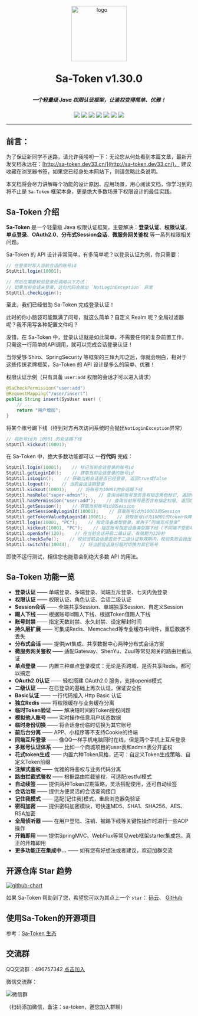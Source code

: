<p align="center">
	<img alt="logo" src="https://sa-token.dev33.cn/doc/logo.png" width="150" height="150">
</p>
<h1 align="center" style="margin: 30px 0 30px; font-weight: bold;">Sa-Token v1.30.0</h1>
<h5 align="center">一个轻量级 Java 权限认证框架，让鉴权变得简单、优雅！</h5>
<p align="center" class="badge-box">
	<a href="https://gitee.com/dromara/sa-token/stargazers"><img src="https://gitee.com/dromara/sa-token/badge/star.svg?theme=gvp"></a>
	<a href="https://gitee.com/dromara/sa-token/members"><img src="https://gitee.com/dromara/sa-token/badge/fork.svg?theme=gvp"></a>
	<a href="https://github.com/dromara/sa-token/stargazers"><img src="https://img.shields.io/github/stars/dromara/sa-token?style=flat-square&logo=GitHub"></a>
	<a href="https://github.com/dromara/sa-token/network/members"><img src="https://img.shields.io/github/forks/dromara/sa-token?style=flat-square&logo=GitHub"></a>
	<a href="https://github.com/dromara/sa-token/watchers"><img src="https://img.shields.io/github/watchers/dromara/sa-token?style=flat-square&logo=GitHub"></a>
	<a href="https://github.com/dromara/sa-token/issues"><img src="https://img.shields.io/github/issues/dromara/sa-token.svg?style=flat-square&logo=GitHub"></a>
	<a href="https://github.com/dromara/sa-token/blob/master/LICENSE"><img src="https://img.shields.io/github/license/dromara/sa-token.svg?style=flat-square"></a>
</p>

---

## 前言：️️
为了保证新同学不迷路，请允许我唠叨一下：无论您从何处看到本篇文章，最新开发文档永远在：[http://sa-token.dev33.cn/](http://sa-token.dev33.cn/)，
建议收藏在浏览器书签，如果您已经身处本网站下，则请忽略此条说明。

本文档将会尽力讲解每个功能的设计原因、应用场景，用心阅读文档，你学习到的将不止是 `Sa-Token` 框架本身，更是绝大多数场景下权限设计的最佳实践。


## Sa-Token 介绍

**Sa-Token** 是一个轻量级 Java 权限认证框架，主要解决：**登录认证**、**权限认证**、**单点登录**、**OAuth2.0**、**分布式Session会话**、**微服务网关鉴权**
等一系列权限相关问题。

Sa-Token 的 API 设计非常简单，有多简单呢？以登录认证为例，你只需要：

``` java
// 在登录时写入当前会话的账号id
StpUtil.login(10001);

// 然后在需要校验登录处调用以下方法：
// 如果当前会话未登录，这句代码会抛出 `NotLoginException` 异常
StpUtil.checkLogin();
```

至此，我们已经借助 Sa-Token 完成登录认证！

此时的你小脑袋可能飘满了问号，就这么简单？自定义 Realm 呢？全局过滤器呢？我不用写各种配置文件吗？

没错，在 Sa-Token 中，登录认证就是如此简单，不需要任何的复杂前置工作，只需这一行简单的API调用，就可以完成会话登录认证！

当你受够 Shiro、SpringSecurity 等框架的三拜九叩之后，你就会明白，相对于这些传统老牌框架，Sa-Token 的 API 设计是多么的简单、优雅！

权限认证示例（只有具备 `user:add` 权限的会话才可以进入请求）
``` java
@SaCheckPermission("user:add")
@RequestMapping("/user/insert")
public String insert(SysUser user) {
	// ... 
	return "用户增加";
}
```

将某个账号踢下线（待到对方再次访问系统时会抛出`NotLoginException`异常）
``` java
// 将账号id为 10001 的会话踢下线 
StpUtil.kickout(10001);
```

在 Sa-Token 中，绝大多数功能都可以 **一行代码** 完成：
``` java
StpUtil.login(10001);    // 标记当前会话登录的账号id
StpUtil.getLoginId();    // 获取当前会话登录的账号id
StpUtil.isLogin();    // 获取当前会话是否已经登录, 返回true或false
StpUtil.logout();    // 当前会话注销登录
StpUtil.kickout(10001);    // 将账号为10001的会话踢下线
StpUtil.hasRole("super-admin");    // 查询当前账号是否含有指定角色标识, 返回true或false
StpUtil.hasPermission("user:add");    // 查询当前账号是否含有指定权限, 返回true或false
StpUtil.getSession();    // 获取当前账号id的Session
StpUtil.getSessionByLoginId(10001);    // 获取账号id为10001的Session
StpUtil.getTokenValueByLoginId(10001);    // 获取账号id为10001的token令牌值
StpUtil.login(10001, "PC");    // 指定设备类型登录，常用于“同端互斥登录”
StpUtil.kickout(10001, "PC");    // 指定账号指定设备类型踢下线 (不同端不受影响)
StpUtil.openSafe(120);    // 在当前会话开启二级认证，有效期为120秒 
StpUtil.checkSafe();    // 校验当前会话是否处于二级认证有效期内，校验失败会抛出异常 
StpUtil.switchTo(10044);    // 将当前会话身份临时切换为其它账号 
```

即使不运行测试，相信您也能意会到绝大多数 API 的用法。



## Sa-Token 功能一览

- **登录认证** —— 单端登录、多端登录、同端互斥登录、七天内免登录
- **权限认证** —— 权限认证、角色认证、会话二级认证
- **Session会话** —— 全端共享Session、单端独享Session、自定义Session 
- **踢人下线** —— 根据账号id踢人下线、根据Token值踢人下线
- **账号封禁** —— 指定天数封禁、永久封禁、设定解封时间 
- **持久层扩展** —— 可集成Redis、Memcached等专业缓存中间件，重启数据不丢失
- **分布式会话** —— 提供jwt集成、共享数据中心两种分布式会话方案
- **微服务网关鉴权** —— 适配Gateway、ShenYu、Zuul等常见网关的路由拦截认证
- **单点登录** —— 内置三种单点登录模式：无论是否跨域、是否共享Redis，都可以搞定
- **OAuth2.0认证** —— 轻松搭建 OAuth2.0 服务，支持openid模式 
- **二级认证** —— 在已登录的基础上再次认证，保证安全性 
- **Basic认证** —— 一行代码接入 Http Basic 认证 
- **独立Redis** —— 将权限缓存与业务缓存分离 
- **临时Token验证** —— 解决短时间的Token授权问题
- **模拟他人账号** —— 实时操作任意用户状态数据
- **临时身份切换** —— 将会话身份临时切换为其它账号
- **前后台分离** —— APP、小程序等不支持Cookie的终端
- **同端互斥登录** —— 像QQ一样手机电脑同时在线，但是两个手机上互斥登录
- **多账号认证体系** —— 比如一个商城项目的user表和admin表分开鉴权
- **花式token生成** —— 内置六种Token风格，还可：自定义Token生成策略、自定义Token前缀
- **注解式鉴权** —— 优雅的将鉴权与业务代码分离
- **路由拦截式鉴权** —— 根据路由拦截鉴权，可适配restful模式
- **自动续签** —— 提供两种Token过期策略，灵活搭配使用，还可自动续签
- **会话治理** —— 提供方便灵活的会话查询接口
- **记住我模式** —— 适配[记住我]模式，重启浏览器免验证
- **密码加密** —— 提供密码加密模块，可快速MD5、SHA1、SHA256、AES、RSA加密 
- **全局侦听器** —— 在用户登陆、注销、被踢下线等关键性操作时进行一些AOP操作
- **开箱即用** —— 提供SpringMVC、WebFlux等常见web框架starter集成包，真正的开箱即用
- **更多功能正在集成中...** —— 如有您有好想法或者建议，欢迎加群交流


## 开源仓库 Star 趋势

<p class="un-dec-a-pre"></p>

[![github-chart](https://starchart.cc/dromara/sa-token.svg 'GitHub')](https://starchart.cc/dromara/sa-token)

如果 Sa-Token 帮助到了您，希望您可以为其点上一个 `star`：
[码云](https://gitee.com/dromara/sa-token)、
[GitHub](https://github.com/dromara/sa-token)


## 使用Sa-Token的开源项目 
参考：[Sa-Token 生态](/more/link)


## 交流群
QQ交流群：496757342 [点击加入](https://jq.qq.com/?_wv=1027&k=WNggbsFe)

微信交流群：

![微信群](https://dev33-test.oss-cn-beijing.aliyuncs.com/sa-token/i-wx-qr.png ':size=230')

（扫码添加微信，备注：sa-token，邀您加入群聊）

<br>
